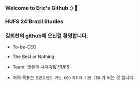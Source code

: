 ### Welcome to Eric's Github :) 🔭
### HUFS 24'Brazil Studies
### 김희찬의 github에 오신걸 환영합니다.

+ To-be-CEO
+ The Best or Nothing
+ Team: _멋쟁이 사자처럼 HUFS_

+ 저의 목표는
`프론트엔드 기반 CEO`
`기획자 기반 CEO`
가 되는 것 입니다.



<!--
**EricCeo/EricCeo** is a ✨ _special_ ✨ repository because its `README.md` (this file) appears on your GitHub profile.

Here are some ideas to get you started:

- 🔭 I’m currently working on ...
- 🌱 I’m currently learning ...
- 👯 I’m looking to collaborate on ...
- 🤔 I’m looking for help with ...
- 💬 Ask me about ...
- 📫 How to reach me: ...
- 😄 Pronouns: ...
- ⚡ Fun fact: ...
-->
